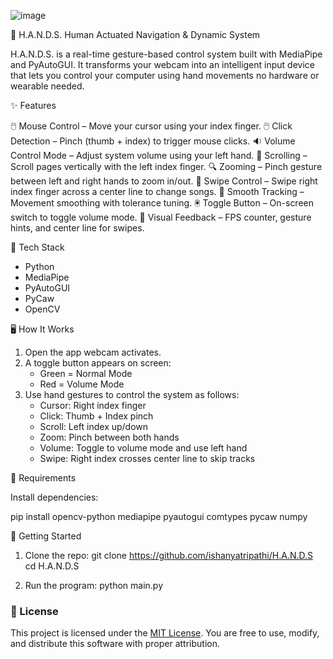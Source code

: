 ![image](https://github.com/user-attachments/assets/f118ca21-41cb-49bf-b7f4-428efd2e8f79)

🤖 H.A.N.D.S. Human Actuated Navigation & Dynamic System

H.A.N.D.S. is a real-time gesture-based control system built with MediaPipe and PyAutoGUI.
It transforms your webcam into an intelligent input device that lets you control your computer
using hand movements no hardware or wearable needed.

✨ Features

🖱️ Mouse Control – Move your cursor using your index finger.
🖱️ Click Detection – Pinch (thumb + index) to trigger mouse clicks.
🔉 Volume Control Mode – Adjust system volume using your left hand.
📜 Scrolling – Scroll pages vertically with the left index finger.
🔍 Zooming – Pinch gesture between left and right hands to zoom in/out.
🎵 Swipe Control – Swipe right index finger across a center line to change songs.
🧠 Smooth Tracking – Movement smoothing with tolerance tuning.
🖲️ Toggle Button – On-screen switch to toggle volume mode.
📏 Visual Feedback – FPS counter, gesture hints, and center line for swipes.

🧰 Tech Stack

- Python
- MediaPipe
- PyAutoGUI
- PyCaw
- OpenCV

🖥️ How It Works

1. Open the app webcam activates.
2. A toggle button appears on screen:
   - Green = Normal Mode
   - Red = Volume Mode
3. Use hand gestures to control the system as follows:
   - Cursor: Right index finger
   - Click: Thumb + Index pinch
   - Scroll: Left index up/down
   - Zoom: Pinch between both hands
   - Volume: Toggle to volume mode and use left hand
   - Swipe: Right index crosses center line to skip tracks

🧪 Requirements

Install dependencies:

pip install opencv-python mediapipe pyautogui comtypes pycaw numpy

🚀 Getting Started

1. Clone the repo:
   git clone https://github.com/ishanyatripathi/H.A.N.D.S
   cd H.A.N.D.S

2. Run the program:
   python main.py
   
### 📄 License
This project is licensed under the [MIT License](./LICENSE).
You are free to use, modify, and distribute this software with proper attribution.
